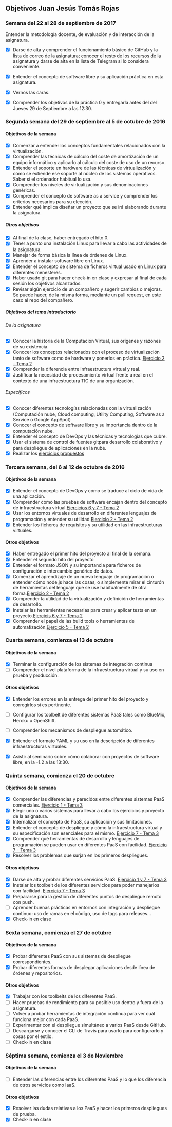 ## Objetivos Juan Jesús Tomás Rojas
### Semana del 22 al 28 de septiembre de 2017
Entender la metodología docente, de evaluación y de interacción de la asignatura.

- [x] Darse de alta y comprender el funcionamiento básico de GitHub y la lista de correo de la asignatura; conocer el resto de los recursos de la asignatura y darse de alta en la lista de Telegram si lo considera conveniente.

- [x] Entender el concepto de software libre y su aplicación práctica en esta asignatura.

- [x] Vernos las caras.

- [x] Comprender los objetivos de la práctica 0 y entregarla antes del del Jueves 29 de Septiembre a las 12:30.

### Segunda semana del 29 de septiembre al 5 de octubre de 2016
#### Objetivos de la semana

- [x] Comenzar a entender los conceptos fundamentales relacionados con la virtualización.
- [x] Comprender las técnicas de cálculo del coste de amortización de un equipo informático y aplicarlo al cálculo del coste de uso de un recurso.
- [x] Entender el soporte en hardware de las técnicas de virtualización y cómo se extiende ese soporte al núcleo de los sistemas operativos. Saber si el ordenador habitual lo usa.
- [x] Comprender los niveles de virtualización y sus denominaciones genéricas.
- [x] Comprender el concepto de software as a service y comprender los criterios necesarios para su elección.
- [x] Entender qué implica diseñar un proyecto que se irá elaborando durante la asignatura.

##### Otros objetivos

- [x] Al final de la clase, haber entregado el hito 0.
- [x] Tener a punto una instalación Linux para llevar a cabo las actividades de la asignatura.
- [x] Manejar de forma básica la línea de órdenes de Linux.
- [x] Aprender a instalar software libre en Linux.
- [x] Entender el concepto de sistema de ficheros virtual usado en Linux para diferentes menesteres.
- [x] Haber usado git para hacer check-in en clase y expresar al final de cada sesión los objetivos alcanzados.
- [x] Revisar algún ejercicio de un compañero y sugerir cambios o mejoras. Se puede hacer, de la misma forma, mediante un pull request, en este caso al repo del compañero.

##### Objetivos del tema introductorio
###### De la asignatura
- [x] Conocer la historia de la Computación Virtual, sus orígenes y razones de su existencia.
- [x] Conocer los conceptos relacionados con el proceso de virtualización tanto de software como de hardware y ponerlos en práctica. [Ejercicio 2 - Tema 2](https://github.com/juanjetomas/EjerciciosIV/blob/master/Tema2.md)
- [x] Comprender la diferencia entre infraestructura virtual y real.
- [x] Justificar la necesidad de procesamiento virtual frente a real en el contexto de una infraestructura TIC de una organización.

###### Específicos
- [x] Conocer diferentes tecnologías relacionadas con la virtualización (Computación nube, Cloud computing, Utility Computing, Software as a Service o Google AppSpot)
- [x] Conocer el concepto de software libre y su importancia dentro de la computación nube.
- [x] Entender el concepto de DevOps y las técnicas y tecnologías que cubre.
- [x] Usar el sistema de control de fuentes gitpara desarrollo colaborativo y para despliegue de aplicaciones en la nube.
- [x] Realizar los [ejercicios propuestos](https://github.com/juanjetomas/EjerciciosIV/blob/master/Tema1.md)

### Tercera semana, del 6 al 12 de octubre de 2016
#### Objetivos de la semana
- [x] Entender el concepto de DevOps y cómo se traduce al ciclo de vida de una aplicación.
- [x] Comprender cómo las pruebas de software encajan dentro del concepto de infraestructura virtual.[Ejercicios 6 y 7 - Tema 2](https://github.com/juanjetomas/EjerciciosIV/blob/master/Tema2.md)
- [x] Usar los entornos virtuales de desarrollo en diferentes lenguajes de programación y entender su utilidad.[Ejercicio 2 - Tema 2](https://github.com/juanjetomas/EjerciciosIV/blob/master/Tema2.md)
- [x] Entender los ficheros de requisitos y su utilidad en las infraestructuras virtuales.

#### Otros objetivos
- [x] Haber entregado el primer hito del proyecto al final de la semana.
- [x] Entender el segundo hito del proyecto
- [x] Entender el formato JSON y su importancia para ficheros de configuración e intercambio genérico de datos.
- [x] Comenzar el aprendizaje de un nuevo lenguaje de programación o entender cómo node.js hace las cosas, o simplemente mirar el cinturón de herramientas del lenguaje que se use habitualmente de otra forma.[Ejercicio 2 - Tema 2](https://github.com/juanjetomas/EjerciciosIV/blob/master/Tema2.md)
- [x] Comprender la utilidad de la virtualización y definición de herramientas de desarrollo.
- [x] Instalar las herramientas necesarias para crear y aplicar tests en un proyecto.[Ejercicis 6 y 7 - Tema 2](https://github.com/juanjetomas/EjerciciosIV/blob/master/Tema2.md)
- [x] Comprender el papel de las build tools o herramientas de automatización.[Ejercicio 5 - Tema 2](https://github.com/juanjetomas/EjerciciosIV/blob/master/Tema2.md)

### Cuarta semana, comienza el 13 de octubre
#### Objetivos de la semana
- [x] Terminar la configuración de los sistemas de integración continua
- [ ] Comprender el nivel plataforma de la infraestructura virtual y su uso en prueba y producción.

#### Otros objetivos
- [x] Entender los errores en la entrega del primer hito del proyecto y corregirlos si es pertinente.
- [ ] Configurar los toolbelt de diferentes sistemas PaaS tales como BlueMix, Heroku u OpenShift.
- [ ] Comprender los mecanismos de despliegue automático.
- [x] Entender el formato YAML y su uso en la descripción de diferentes infraestructuras virtuales.
- [x] Asistir al seminario sobre cómo colaborar con proyectos de software libre, en la -1.2 a las 13:30.


### Quinta semana, comienza el 20 de octubre
#### Objetivos de la semana
- [x] Comprender las diferencias y parecidos entre diferentes sistemas PaaS comerciales. [Ejercicio 1 - Tema 3](https://github.com/juanjetomas/EjerciciosIV/blob/master/Tema3.md)
- [x] Elegir uno o varios sistemas para llevar a cabo los ejercicios y proyecto de la asignatura.
- [x] Internalizar el concepto de PaaS, su aplicación y sus limitaciones.
- [x] Entender el concepto de despliegue y cómo la infraestructura virtual y su especificación son esenciales para el mismo. [Ejercicio 7 - Tema 3](https://github.com/juanjetomas/EjerciciosIV/blob/master/Tema3.md)
- [x] Comprender qué herramientas de desarrollo y lenguajes de programación se pueden usar en diferentes PaaS con facilidad. [Ejercicio 7 - Tema 3](https://github.com/juanjetomas/EjerciciosIV/blob/master/Tema3.md)
- [x] Resolver los problemas que surjan en los primeros despliegues.

#### Otros objetivos
- [x] Darse de alta y probar diferentes servicios PaaS. [Ejercicio 1 y 7 - Tema 3](https://github.com/juanjetomas/EjerciciosIV/blob/master/Tema3.md)
- [x] Instalar los toolbelt de los diferentes servicios para poder manejarlos con facilidad. [Ejercicio 7 - Tema 3](https://github.com/juanjetomas/EjerciciosIV/blob/master/Tema3.md)
- [x] Prepararse para la gestión de diferentes puntos de despliegue remoto con push.
- [ ] Aprender buenas prácticas en entornos con integración y despliegue continuo: uso de ramas en el código, uso de tags para releases...
- [x] Check-in en clase

### Sexta semana, comienza el 27 de octubre
#### Objetivos de la semana
- [x] Probar diferentes PaaS con sus sistemas de despliegue correspondientes.
- [x] Probar diferentes formas de desplegar aplicaciones desde línea de órdenes y repositorios.

#### Otros objetivos
- [x] Trabajar con los toolbelts de los diferentes PaaS.
- [ ] Hacer pruebas de rendimiento para su posible uso dentro y fuera de la asignatura.
- [ ] Volver a probar herramientas de integración continua para ver cuál funciona mejor con cada PaaS.
- [ ] Experimentar con el despliegue simultáneo a varios PaaS desde GitHub.
- [ ] Descargarse y conocer el CLI de Travis para usarlo para configurarlo y cosas por el estilo.
- [ ] Check-in en clase

### Séptima semana, comienza el 3 de Noviembre
#### Objetivos de la semana
- [ ] Entender las diferencias entre los diferentes PaaS y lo que los diferencia de otros servicios como IaaS.
#### Otros objetivos
- [x] Resolver las dudas relativas a los PaaS y hacer los primeros despliegues de prueba.
- [x] Check-in en clase
